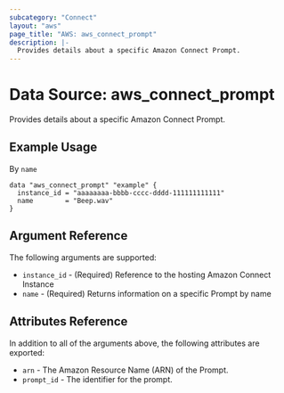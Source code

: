 ```yaml
---
subcategory: "Connect"
layout: "aws"
page_title: "AWS: aws_connect_prompt"
description: |-
  Provides details about a specific Amazon Connect Prompt.
---
```


# Data Source: aws_connect_prompt

Provides details about a specific Amazon Connect Prompt.

## Example Usage

By `name`

```hcl
data "aws_connect_prompt" "example" {
  instance_id = "aaaaaaaa-bbbb-cccc-dddd-111111111111"
  name        = "Beep.wav"
}
```

## Argument Reference

The following arguments are supported:

* `instance_id` - (Required) Reference to the hosting Amazon Connect Instance
* `name` - (Required) Returns information on a specific Prompt by name

## Attributes Reference

In addition to all of the arguments above, the following attributes are exported:

* `arn` - The Amazon Resource Name (ARN) of the Prompt.
* `prompt_id` - The identifier for the prompt.
